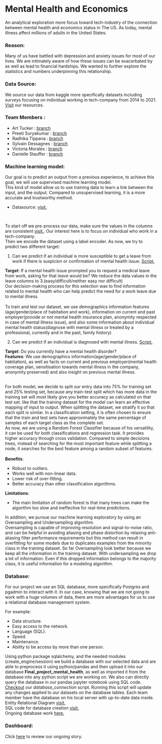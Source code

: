 # Mental Health and Economics

An analytical exploration more focus toward tech-industry of the connection between mental health and economics status in The US. As today, mental illness affect millions of adults in the United States.
 

### Reason:
Many of us have battled with depression and anxiety issues for most of our lives. We are intimately aware of how these issues can be exacerbated by as well as lead to financial hardships. We wanted to further explore the statistics and numbers underpinning this relationship.

### Data Source:
We source our data from kaggle more specifically datasets including surveys focusing on individual working in tech-company from 2014 to 2021.<br>
[Visit](https://github.com/ArtTucker/mental_health_and_economics/tree/SylvainDessagnes_2nd_segment/resources) our resources.

### Team Members : 
- Art Tucker : [branch](https://github.com/ArtTucker/mental_health_and_economics/tree/tucker_a_branch_01) 
- Preeti Suryakumar : [branch](https://github.com/ArtTucker/mental_health_and_economics/tree/preeti-01)
- Radhika Tippana : [branch](https://github.com/ArtTucker/mental_health_and_economics/tree/rtippana_segment_2)
- Sylvain Dessagnes : [branch](https://github.com/ArtTucker/mental_health_and_economics/tree/SylvainDessagnes_2nd_segment)
- Victoria Morales : [branch](https://github.com/ArtTucker/mental_health_and_economics/tree/morales_v_branch)
- Danielle Stauffer : [branch](https://github.com/ArtTucker/mental_health_and_economics/tree/Stauffer_Branch)

### Machine learning model:

Our goal is to predict an output from a previous experience, to achieve this goal, we will use supervised machine learning model.<br>
This kind of model allow us to use training data to learn a link between the input, and the output. Compared to unsupervised learning, it is a more accurate and trustworthy method.<br>
- Datasource: [visit.](https://github.com/ArtTucker/mental_health_and_economics/blob/SylvainDessagnes_2nd_segment/resources/clean_data/clean_dataset_2016.csv)
<br>
  
To start off we pre-process our data, make sure the values in the columns are consistent [visit.](https://github.com/ArtTucker/mental_health_and_economics/blob/SylvainDessagnes_2nd_segment/notebook/cleaning_dataset_2016.ipynb). Our interest here is to focus on individual who work in a tech-company.<br> 
Then we encode the dataset using a label encoder.
As now, we try to predict two different target:
1) Can we predict if an individual is more susceptible to get a leave from work if there is suspicion or confirmation of mental health issue.
[Script.](https://github.com/ArtTucker/mental_health_and_economics/blob/SylvainDessagnes_2nd_segment/machine_learning/machine_learning_test1.ipynb)

**Target**: If a mental health issue prompted you to request a medical leave from work, asking for that leave would be?
We reduce the data values in the leave columns to 3.(easy/difficult/neither easy nor difficult)
<br>
Our decision-making process for this selection was to find information related to mental health who can help predict the need for a work leave due to mental illness.
<br>   
To train and test our dataset, we use demographics information features (age/gender/place of habitation and work), information on current and past employer(provide or not mental health insurance plan, anonymity respected in case of mental illness issue), and also some information about individual mental health status(diagnose with mental illness or treated by a professional, currently and in the past, family history)

   
2) Can we predict if an individual is diagnosed with mental illness.
[Script.](https://github.com/ArtTucker/mental_health_and_economics/blob/SylvainDessagnes_2nd_segment/machine_learning/machine_learning_test2.ipynb)

**Target**: Do you currently have a mental health disorder?
<br>
**Features**: We use demographics information(age/gender/place of habitation), as well as facts on current and previous employer(mental health coverage plan, sensitisation towards mental illness in the company, anonymity preserved) and also insight on previous mental illness.    
<br>

For both model, we decide to split our entry data into 75% for training set and 25% testing set, because any train-test split which has more data in the training set will most likely give you better accuracy as calculated on that test set. like that the training dataset for the model can learn an effective mapping of input to output. 
When splitting the dataset, we stratify it so that each split is similar. In a classification setting, it is often chosen to ensure that the train and test sets have approximately the same percentage of samples of each target class as the complete set.
<br>
As now, we are using a Random Forest Classifier because of his versatility, it can be used for both classifications and regression task. It provides higher accuracy through cross validation. Compared to simple decisions trees, instead of searching for the most important feature while splitting a node, it searches for the best feature among a random subset of features.
<br>
<br>
**Benefits**:
- Robust to outliers.
- Works well with non-linear data.
- Lower risk of over-fitting.
- Better accuracy than other classification algorithms.

**Limitations**:
- The main limitation of random forest is that many trees can make the algorithm too slow and ineffective for real-time predictions.

In addition, we pursue our machine learning exploratory by using an Oversampling and Undersampling algorithm.
<br>
Oversampling is capable of improving resolution and signal-to-noise ratio, and can be helpful in avoiding aliasing and phase distortion by relaxing anti-aliasing filter performance requirements but this method can result in overfitting for some models due to duplicates examples from the minority class in the training dataset.
So far Oversampling look better because we keep all the information in the training dataset. With undersampling we drop a lot of information. Even if this dropped information belongs to the majority class, it is useful information for a modeling algorithm.


### Database:

For our project we use an SQL database, more specifically Postgres and pgadmin to interact with it. In our case, knowing that we are not going to work with a huge volumes of data, there are more advantages for us to use a relational database management system.

For example:
- Data structure.
- Easy access to the network.
- Language (SQL).
- Speed.
- Maintenance.
- Ability to be access by more than one person.

Using python package sqlalchemy, and the needed modules (create_engine/session) we build a database with our selected data and are able to preprocess it using python/pandas and then upload it into our database **Final_project_mental_health**, as well as imported it from the database into any python script we are working on.
We also can directly query the database in our pandas jupyter notebook using SQL code.
<br>
[Checkout](https://github.com/ArtTucker/mental_health_and_economics/blob/SylvainDessagnes_2nd_segment/database/database_connection.ipynb) our *database_connection* script.
Running this script will update any changes applied to our datasets on the database tables.
Each team member have the database on his local server with up-to-date data inside.
<br>
Entity Relational Diagram [visit.](https://github.com/ArtTucker/mental_health_and_economics/blob/SylvainDessagnes_2nd_segment/database/database_ERD.png)
<br>
SQL code for database creation [visit.](https://github.com/ArtTucker/mental_health_and_economics/blob/SylvainDessagnes_2nd_segment/database/database_creation_SQL)
<br>
Ongoing database work [here.](https://github.com/ArtTucker/mental_health_and_economics/tree/SylvainDessagnes_2nd_segment/database)
### Dashboard:

Click [here]() to review our ongoing story.
